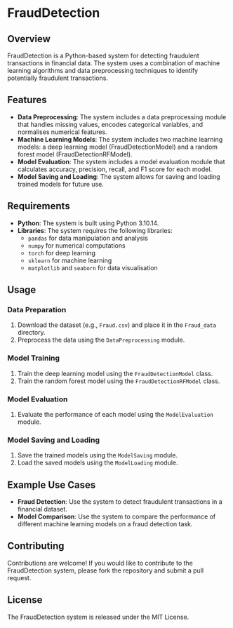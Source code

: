 # FraudDetection


## Overview


FraudDetection is a Python-based system for detecting fraudulent transactions in financial data. The system uses a combination of machine learning algorithms and data preprocessing techniques to identify potentially fraudulent transactions.

## Features


*   **Data Preprocessing**: The system includes a data preprocessing module that handles missing values, encodes categorical variables, and normalises numerical features.
*   **Machine Learning Models**: The system includes two machine learning models: a deep learning model (FraudDetectionModel) and a random forest model (FraudDetectionRFModel).
*   **Model Evaluation**: The system includes a model evaluation module that calculates accuracy, precision, recall, and F1 score for each model.
*   **Model Saving and Loading**: The system allows for saving and loading trained models for future use.

## Requirements


*   **Python**: The system is built using Python 3.10.14.
*   **Libraries**: The system requires the following libraries:
    *   `pandas` for data manipulation and analysis
    *   `numpy` for numerical computations
    *   `torch` for deep learning
    *   `sklearn` for machine learning
    *   `matplotlib` and `seaborn` for data visualisation

## Usage


### Data Preparation

1.  Download the dataset (e.g., `Fraud.csv`) and place it in the `Fraud_data` directory.
2.  Preprocess the data using the `DataPreprocessing` module.

### Model Training

1.  Train the deep learning model using the `FraudDetectionModel` class.
2.  Train the random forest model using the `FraudDetectionRFModel` class.

### Model Evaluation

1.  Evaluate the performance of each model using the `ModelEvaluation` module.

### Model Saving and Loading

1.  Save the trained models using the `ModelSaving` module.
2.  Load the saved models using the `ModelLoading` module.

## Example Use Cases


*   **Fraud Detection**: Use the system to detect fraudulent transactions in a financial dataset.
*   **Model Comparison**: Use the system to compare the performance of different machine learning models on a fraud detection task.

## Contributing


Contributions are welcome! If you would like to contribute to the FraudDetection system, please fork the repository and submit a pull request.

## License


The FraudDetection system is released under the MIT License.